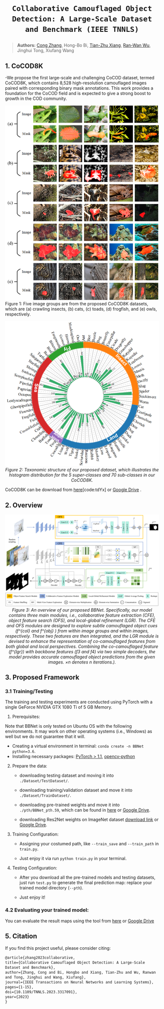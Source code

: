 # <p align=center>`Collaborative Camouflaged Object Detection: A Large-Scale Dataset and Benchmark (IEEE TNNLS)`</p>

> **Authors:** 
> [Cong Zhang](https://github.com/zc199823/), Hong-Bo Bi, [Tian-Zhu Xiang](https://github.com/visionxiang), [Ran-Wan Wu](https://github.com/RanwanWu/), Jinghui Tong, Xiufang Wang

## 1. CoCOD8K

-We propose the first large-scale and challenging CoCOD dataset, termed CoCOD8K, which contains 8,528 high-resolution camouflaged images paired with corresponding binary mask annotations. This work provides a foundation for the CoCOD field and is expected to give a strong boost to growth in the COD community.


![image](./Imgs/Instance.png)  
   Figure 1:  Five image groups are from the proposed CoCOD8K datasets, which are (a) crawling insects, (b) cats, (c) toads, (d) frogfish, and (e) owls, respectively. 

<p align="center">
    <img src="./Imgs/CoCOD8K.png"/> <br />
    <em> 
    Figure 2:  Taxonomic structure of our proposed dataset, which illustrates the histogram distribution for the 5 super-classes and 70 sub-classes in our CoCOD8K.
    </em>
</p>

CoCOD8K can be download from [here](https://pan.quark.cn/s/5bdc87f4e0c0)[code:tdYx] or [Google Drive](https://drive.google.com/file/d/1wyLfm0QhpOsgM5NoNcGCbgXnzQzBAJiX/view?usp=sharing) .

## 2. Overview

<p align="center">
    <img src="./Imgs/BBNet.png"/> <br />
    <em> 
    Figure 3: An overview of our proposed BBNet. Specifically, our model contains three main modules, i.e., collaborative feature extraction (CFE), object feature search (OFS), and local-global refinement (LGR). The CFE and OFS modules are designed to explore subtle camouflaged object cues (f^{col} and f^{obj} ) from within image groups and within images, respectively. These two features are then integrated, and the LGR module is devised to enhance the representation of co-camouflaged features from both global and local perspectives. Combining the co-camouflaged feature (f^{lgr}) with backbone features (f3 and f4) via two simple decoders, the model provides accurate camouflaged object predictions from the given images. ×n denotes n iterations.).
    </em>
</p>

## 3. Proposed Framework
### 3.1 Training/Testing
The training and testing experiments are conducted using PyTorch with a single GeForce NVIDIA GTX 1080 Ti of 5 GB Memory.

1. Prerequisites:

Note that BBNet is only tested on Ubuntu OS with the following environments. It may work on other operating systems (i.e., Windows) as well but we do not guarantee that it will.

 + Creating a virtual environment in terminal: `conda create -n BBNet python=3.6`.
 +  Installing necessary packages: [PyTorch > 1.1](https://pytorch.org/), [opencv-python](https://pypi.org/project/opencv-python/)

2. Prepare the data:
   + downloading testing dataset and moving it into `./Dataset/TestDataset/`.

    + downloading training/validation dataset and move it into `./Dataset/TrainDataset/`.
    
    + downloading pre-trained weights and move it into `./pth/BBNet_pth.59`, 
    which can be found in [here](https://pan.quark.cn/s/745d6a2983b0) or [Google Drive](https://drive.google.com/file/d/1yCxaTpxfHuSxbYXIHIO-WW0jkRintNCJ/view?usp=sharing).
    
    + downloading Res2Net weights on ImageNet dataset [download link](https://pan.quark.cn/s/617987709421) or [Google Drive](https://drive.google.com/file/d/19pc0FTm_l74kot9dhk3mN7mTJd77N7Og/view?usp=sharing).

3. Training Configuration:

    + Assigning your costumed path, like `--train_save` and `--train_path` in `train.py`.
    
    + Just enjoy it via run `python train.py` in your terminal.

4. Testing Configuration:

    + After you download all the pre-trained models and testing datasets, just run `test.py` to generate the final prediction map: 
    replace your trained model directory (`--pth`).
    
    + Just enjoy it!

### 4.2 Evaluating your trained model:
You can evaluate the result maps using the tool from [here](https://pan.quark.cn/s/e5f0148f77f5) or [Google Drive](https://drive.google.com/file/d/1kS8tt7uQGBKv1ymmdHthC6nN8WaBcB5m/view?usp=sharing)

## 5. Citation

If you find this project useful, please consider citing:
    
    @article{zhang2023collaborative,
    title={Collaborative Camouflaged Object Detection: A Large-Scale Dataset and Benchmark},
    author={Zhang, Cong and Bi, Hongbo and Xiang, Tian-Zhu and Wu, Ranwan and Tong, Jinghui and Wang, Xiufang},
    journal={IEEE Transactions on Neural Networks and Learning Systems},
    pages={1-15},
    doi={10.1109/TNNLS.2023.3317091},
    year={2023}
    }



